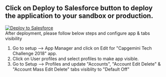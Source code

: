 <h2>Click on Deploy to Salesforce button to deploy the application to your sandbox or production.</h2>


<a href="https://githubsfdeploy.herokuapp.com?owner=thatherahere&repo=Capgemini-Tech-Challenge-2018">
  <img alt="Deploy to Salesforce"
       src="https://raw.githubusercontent.com/afawcett/githubsfdeploy/master/deploy.png">
</a>
<br/>
After deployment, please follow below steps and configure app & tabs visibility
<ol>
  <li>Go to setup --> App Manager and click on Edit for "Capgemini Tech Challenge 2018" app.</li>
  <li>Click on User profiles and select profiles to make app visible.</li>
  <li>Go to Setup --> Profiles and update "Accounts", "Account Edit Delete" & "Account Mass Edit Delete" tabs visiblity to "Default Off"</li>
  </ol>
